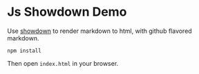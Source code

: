 Js Showdown Demo
================

Use [showdown](https://github.com/showdownjs/showdown) to render markdown to html, with github flavored markdown.

```
npm install
```

Then open `index.html` in your browser.